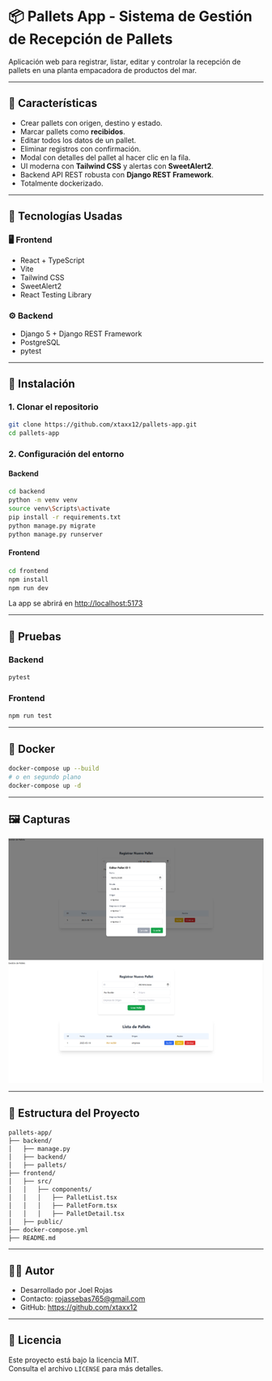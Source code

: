 # 📦 Pallets App - Sistema de Gestión de Recepción de Pallets

Aplicación web para registrar, listar, editar y controlar la recepción de pallets en una planta empacadora de productos del mar.

---

## 📌 Características

- Crear pallets con origen, destino y estado.
- Marcar pallets como **recibidos**.
- Editar todos los datos de un pallet.
- Eliminar registros con confirmación.
- Modal con detalles del pallet al hacer clic en la fila.
- UI moderna con **Tailwind CSS** y alertas con **SweetAlert2**.
- Backend API REST robusta con **Django REST Framework**.
- Totalmente dockerizado.

---

## 🧱 Tecnologías Usadas

### 🖥️ Frontend

- React + TypeScript
- Vite
- Tailwind CSS
- SweetAlert2
- React Testing Library

### ⚙️ Backend

- Django 5 + Django REST Framework
- PostgreSQL
- pytest

---

## 🚀 Instalación

### 1. Clonar el repositorio

```bash
git clone https://github.com/xtaxx12/pallets-app.git
cd pallets-app
```

### 2. Configuración del entorno

#### Backend

```bash
cd backend
python -m venv venv
source venv\Scripts\activate 
pip install -r requirements.txt
python manage.py migrate
python manage.py runserver
```

#### Frontend

```bash
cd frontend
npm install
npm run dev
```

La app se abrirá en [http://localhost:5173](http://localhost:5173)

---

## 🧪 Pruebas

### Backend

```bash
pytest
```

### Frontend

```bash
npm run test
```

---

## 🐳 Docker

```bash
docker-compose up --build
# o en segundo plano
docker-compose up -d
```

---

## 🖼️ Capturas 

![Lista de Pallets](./screenshots/image.png)
![Modal de Edicion](./screenshots/image1.png)


---

## 📂 Estructura del Proyecto

```
pallets-app/
├── backend/
│   ├── manage.py
│   ├── backend/
│   ├── pallets/
├── frontend/
│   ├── src/
│   │   ├── components/
│   │   │   ├── PalletList.tsx
│   │   │   ├── PalletForm.tsx
│   │   │   ├── PalletDetail.tsx
│   ├── public/
├── docker-compose.yml
├── README.md
```

---

## 👨‍💻 Autor

- Desarrollado por Joel Rojas  
- Contacto: rojassebas765@gmail.com 
- GitHub: https://github.com/xtaxx12

---

## 📃 Licencia

Este proyecto está bajo la licencia MIT.  
Consulta el archivo `LICENSE` para más detalles.

